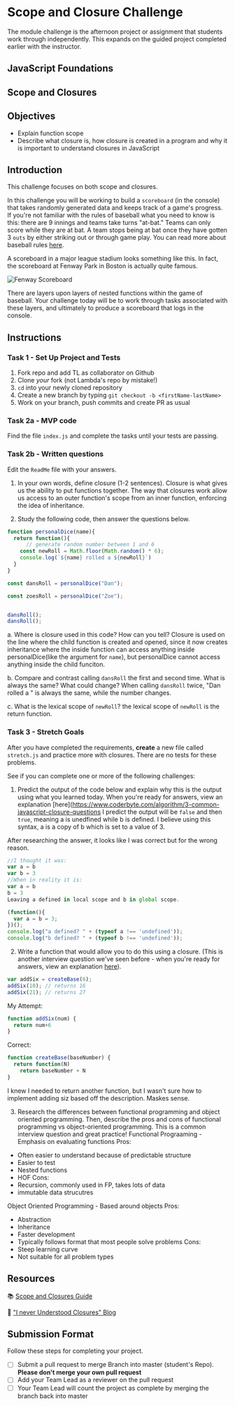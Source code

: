 # Scope and Closure Challenge

The module challenge is the afternoon project or assignment that students work through independently. This expands on the guided project completed earlier with the instructor.

## JavaScript Foundations

## Scope and Closures

## Objectives

- Explain function scope
- Describe what closure is, how closure is created in a program and why it is important to understand closures in JavaScript  

## Introduction

This challenge focuses on both scope and closures.

In this challenge you will be working to build a `scoreboard` (in the console) that takes randomly generated data and keeps track of a game's progress. If you're not familiar with the rules of baseball what you need to know is this: there are 9 innings and teams take turns "at-bat." Teams can only score while they are at bat. A team stops being at bat once they have gotten 3 `outs` by either striking out or through game play. You can read more about baseball rules [here](https://www.rulesofsport.com/sports/baseball.html).

A scoreboard in a major league stadium looks something like this. In fact, the scoreboard at Fenway Park in Boston is actually quite famous. 

![Fenway Scoreboard](https://storage.googleapis.com/afs-prod/media/media:e959506330fd4e5890023c93cfbaac55/800.jpeg)

There are layers upon layers of nested functions within the game of baseball. Your challenge today will be to work through tasks associated with these layers, and ultimately to produce a scoreboard that logs in the console.

## Instructions

### Task 1 - Set Up Project and Tests

1. Fork repo and add TL as collaborator on Github
2. Clone _your_ fork (not Lambda's repo by mistake!)
3. `cd` into your newly cloned repository
4. Create a new branch by typing `git checkout -b <firstName-lastName>`
5. Work on your branch, push commits and create PR as usual

### Task 2a - MVP code

Find the file `index.js` and complete the tasks until your tests are passing.

### Task 2b - Written questions

Edit the `ReadMe` file with your answers.

1. In your own words, define closure (1-2 sentences).
  Closure is what gives us the ability to put functions together. The way that closures work allow us access to an outer function's scope from an inner function, enforcing the idea of inheritance.

2. Study the following code, then answer the questions below.

```js
function personalDice(name){
  return function(){
      // generate random number between 1 and 6
    const newRoll = Math.floor(Math.random() * 6);
    console.log(`${name} rolled a ${newRoll}`)
  }
}

const dansRoll = personalDice("Dan");

const zoesRoll = personalDice("Zoe");


dansRoll();
dansRoll();
```

a. Where is closure used in this code? How can you tell?
  Closure is used on the line where the child function is created and opened, since it now creates inheritance where the inside function can access anything inside personalDice(like the argument for `name`), but personalDice cannot access anything inside the child funciton.

b. Compare and contrast calling `dansRoll` the first and second time. What is always the same? What could change?
  When calling `dansRoll` twice, "Dan rolled a " is always the same, while the number changes.

c. What is the lexical scope of `newRoll`? 
  the lexical scope of `newRoll` is the return function.

### Task 3 - Stretch Goals

After you have completed the requirements, **create** a new file called `stretch.js` and practice more with closures. There are no tests for these problems.

See if you can complete one or more of the following challenges:

1. Predict the output of the code below and explain why this is the output using what you learned today. When you're ready for answers, view an explanation [here](https://www.coderbyte.com/algorithm/3-common-javascript-closure-questions
  I predict the output will be `false` and then `true`, meaning a is unedfined while b is defined. I believe using this syntax, a is a copy of b which is set to a value of 3.

  After researching the answer, it looks like I was correct but for the wrong reason. 
  ```js
  //I thought it was:
  var a = b
  var b = 3
  //When in reality it is:
  var a = b
  b = 3
  Leaving a defined in local scope and b in global scope.
  ```

```js
(function(){
  var a = b = 3;
})();
console.log("a defined? " + (typeof a !== 'undefined'));
console.log("b defined? " + (typeof b !== 'undefined'));
```

2. Write a function that would allow you to do this using a closure. (This is another interview question we've seen before - when you're ready for answers, view an explanation [here](https://www.coderbyte.com/algorithm/3-common-javascript-closure-questions)).

```js
var addSix = createBase(6);
addSix(10); // returns 16
addSix(21); // returns 27
```
My Attempt:
```js
function addSix(num) {
  return num+6
}
```
Correct:
```js
function createBase(baseNumber) {
  return function(N)
    return baseNumber + N
}
```
I knew I needed to return another function, but I wasn't sure how to implement adding siz based off the description. Maskes sense.

3. Research the differences between functional programming and object oriented programming. Then, describe the pros and cons of functional programming vs object-oriented programming. This is a common interview question and great practice!
Functional Prograaming - Emphasis on evaluating functions
Pros:
- Often easier to understand because of predictable structure
- Easier to test
- Nested functions
- HOF
Cons:
- Recursion, commonly used in FP, takes lots of data
- immutable data strucutres
 
Object Oriented Programming - Based around objects
Pros:
- Abstraction
- Inheritance 
- Faster development
- Typically follows format that most people solve problems
Cons:
- Steep learning curve
- Not suitable for all problem types


## Resources

📚 [Scope and Closures Guide](https://css-tricks.com/javascript-scope-closures/)

🧠 ["I never Understood Closures" Blog](https://medium.com/dailyjs/i-never-understood-javascript-closures-9663703368e8)

## Submission Format

Follow these steps for completing your project.

- [ ] Submit a pull request to merge <firstName-lastName> Branch into master (student's  Repo). **Please don't merge your own pull request**
- [ ] Add your Team Lead as a reviewer on the pull request
- [ ] Your Team Lead will count the project as complete by merging the branch back into master
